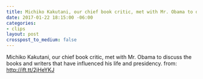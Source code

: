 ```yaml
---
title: Michiko Kakutani, our chief book critic, met with Mr. Obama to discuss the  books and writers that have influenced his life and presidency.
date: 2017-01-22 18:15:00 -06:00
categories:
- clips
layout: post
crosspost_to_medium: false
---
```


Michiko Kakutani, our chief book critic, met with Mr. Obama to discuss the books and writers that have influenced his life and presidency.
from: http://ift.tt/2jHeYKJ
